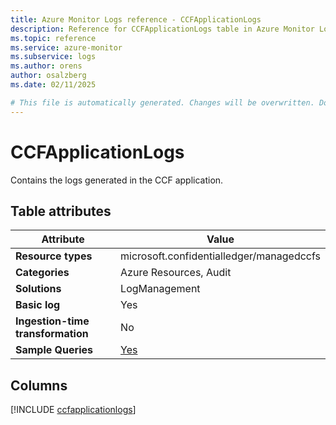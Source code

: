 ```yaml
---
title: Azure Monitor Logs reference - CCFApplicationLogs
description: Reference for CCFApplicationLogs table in Azure Monitor Logs.
ms.topic: reference
ms.service: azure-monitor
ms.subservice: logs
ms.author: orens
author: osalzberg
ms.date: 02/11/2025

# This file is automatically generated. Changes will be overwritten. Do not change this file directly.
---
```


# CCFApplicationLogs

Contains the logs generated in the CCF application.


## Table attributes

|Attribute|Value|
|---|---|
|**Resource types**|microsoft.confidentialledger/managedccfs|
|**Categories**|Azure Resources, Audit|
|**Solutions**| LogManagement|
|**Basic log**|Yes|
|**Ingestion-time transformation**|No|
|**Sample Queries**|[Yes](/azure/azure-monitor/reference/queries/ccfapplicationlogs)|



## Columns
  
[!INCLUDE [ccfapplicationlogs](~/reusable-content/ce-skilling/azure/includes/azure-monitor/reference/tables/ccfapplicationlogs-include.md)]
